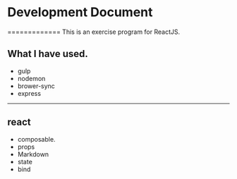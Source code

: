 # Development Document
=============
This is an exercise program for ReactJS.

## What I have used.

+ gulp 
+ nodemon
+ brower-sync
+ express 

*** 

## react
  * composable.
  * props
  * Markdown
  * state
  * bind